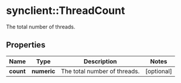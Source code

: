 # synclient::ThreadCount

The total number of threads.
## Properties
Name | Type | Description | Notes
------------ | ------------- | ------------- | -------------
**count** | **numeric** | The total number of threads. | [optional] 


